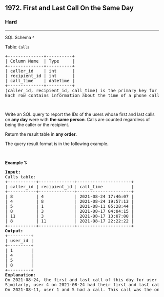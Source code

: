 <h2>1972. First and Last Call On the Same Day</h2><h3>Hard</h3><hr><div class="sql-schema-wrapper__3VBi"><a class="sql-schema-link__3cEg">SQL Schema<svg viewBox="0 0 24 24" width="1em" height="1em" class="icon__1Md2"><path fill-rule="evenodd" d="M10 6L8.59 7.41 13.17 12l-4.58 4.59L10 18l6-6z"></path></svg></a></div><div><p>Table: <code>Calls</code></p>

<pre>+--------------+----------+
| Column Name  | Type     |
+--------------+----------+
| caller_id    | int      |
| recipient_id | int      |
| call_time    | datetime |
+--------------+----------+
(caller_id, recipient_id, call_time) is the primary key for this table.
Each row contains information about the time of a phone call between caller_id and recipient_id.
</pre>

<p>&nbsp;</p>

<p>Write an SQL query to report the IDs of the users whose first and last calls on <strong>any day</strong> were with <strong>the same person</strong>. Calls are counted regardless of being the caller or the recipient.</p>

<p>Return the result table in <strong>any order</strong>.</p>

<p>The query result format is in the following example.</p>

<p>&nbsp;</p>
<p><strong>Example 1:</strong></p>

<pre><strong>Input:</strong> 
Calls table:
+-----------+--------------+---------------------+
| caller_id | recipient_id | call_time           |
+-----------+--------------+---------------------+
| 8         | 4            | 2021-08-24 17:46:07 |
| 4         | 8            | 2021-08-24 19:57:13 |
| 5         | 1            | 2021-08-11 05:28:44 |
| 8         | 3            | 2021-08-17 04:04:15 |
| 11        | 3            | 2021-08-17 13:07:00 |
| 8         | 11           | 2021-08-17 22:22:22 |
+-----------+--------------+---------------------+
<strong>Output:</strong> 
+---------+
| user_id |
+---------+
| 1       |
| 4       |
| 5       |
| 8       |
+---------+
<strong>Explanation:</strong> 
On 2021-08-24, the first and last call of this day for user 8 was with user 4. User 8 should be included in the answer.
Similarly, user 4 on 2021-08-24 had their first and last call with user 8. User 4 should be included in the answer.
On 2021-08-11, user 1 and 5 had a call. This call was the only call for both of them on this day. Since this call is the first and last call of the day for both of them, they should both be included in the answer.
</pre>
</div>